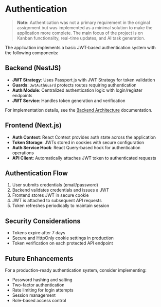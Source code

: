# Authentication

> **Note:** Authentication was not a primary requirement in the original assignment but was implemented as a minimal solution to make the application more complete. The main focus of the project is on Kanban functionality, real-time updates, and AI task generation.

The application implements a basic JWT-based authentication system with the following components:

## Backend (NestJS)

- **JWT Strategy**: Uses Passport.js with JWT Strategy for token validation
- **Guards**: `JwtAuthGuard` protects routes requiring authentication
- **Auth Module**: Centralized authentication logic with login/register endpoints
- **JWT Service**: Handles token generation and verification

For implementation details, see the [Backend Architecture](./architecture.md#backend-architecture) documentation.

## Frontend (Next.js)

- **Auth Context**: React Context provides auth state across the application
- **Token Storage**: JWTs stored in cookies with secure configuration
- **Auth Service Hook**: React Query-based hook for authentication operations
- **API Client**: Automatically attaches JWT token to authenticated requests

## Authentication Flow

1. User submits credentials (email/password)
2. Backend validates credentials and issues a JWT
3. Frontend stores JWT in secure cookie
4. JWT is attached to subsequent API requests
5. Token refreshes periodically to maintain session

## Security Considerations

- Tokens expire after 7 days
- Secure and HttpOnly cookie settings in production
- Token verification on each protected API endpoint

## Future Enhancements

For a production-ready authentication system, consider implementing:
- Password hashing and salting
- Two-factor authentication
- Rate limiting for login attempts
- Session management
- Role-based access control 